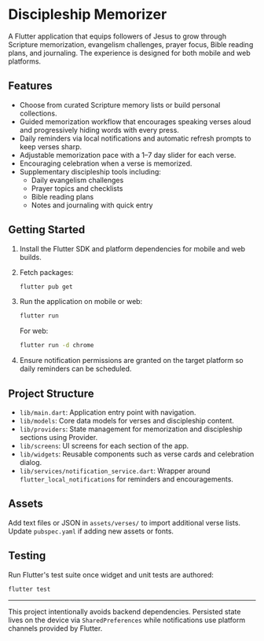 # Discipleship Memorizer

A Flutter application that equips followers of Jesus to grow through Scripture memorization, evangelism challenges, prayer focus, Bible reading plans, and journaling. The experience is designed for both mobile and web platforms.

## Features

- Choose from curated Scripture memory lists or build personal collections.
- Guided memorization workflow that encourages speaking verses aloud and progressively hiding words with every press.
- Daily reminders via local notifications and automatic refresh prompts to keep verses sharp.
- Adjustable memorization pace with a 1–7 day slider for each verse.
- Encouraging celebration when a verse is memorized.
- Supplementary discipleship tools including:
  - Daily evangelism challenges
  - Prayer topics and checklists
  - Bible reading plans
  - Notes and journaling with quick entry

## Getting Started

1. Install the Flutter SDK and platform dependencies for mobile and web builds.
2. Fetch packages:

   ```sh
   flutter pub get
   ```

3. Run the application on mobile or web:

   ```sh
   flutter run
   ```

   For web:

   ```sh
   flutter run -d chrome
   ```

4. Ensure notification permissions are granted on the target platform so daily reminders can be scheduled.

## Project Structure

- `lib/main.dart`: Application entry point with navigation.
- `lib/models`: Core data models for verses and discipleship content.
- `lib/providers`: State management for memorization and discipleship sections using Provider.
- `lib/screens`: UI screens for each section of the app.
- `lib/widgets`: Reusable components such as verse cards and celebration dialog.
- `lib/services/notification_service.dart`: Wrapper around `flutter_local_notifications` for reminders and encouragements.

## Assets

Add text files or JSON in `assets/verses/` to import additional verse lists. Update `pubspec.yaml` if adding new assets or fonts.

## Testing

Run Flutter's test suite once widget and unit tests are authored:

```sh
flutter test
```

---

This project intentionally avoids backend dependencies. Persisted state lives on the device via `SharedPreferences` while notifications use platform channels provided by Flutter.
